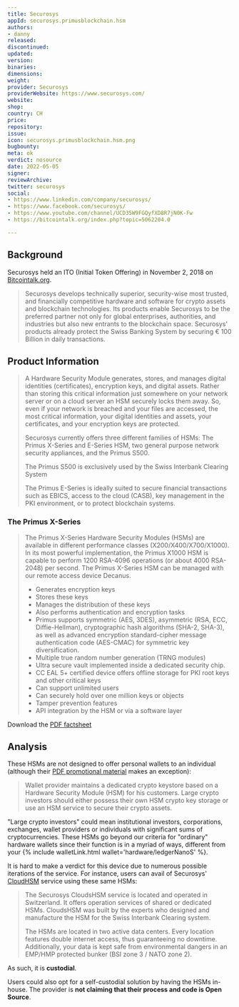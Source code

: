 ```yaml
---
title: Securosys
appId: securosys.primusblockchain.hsm
authors:
- danny
released: 
discontinued: 
updated: 
version: 
binaries: 
dimensions: 
weight: 
provider: Securosys
providerWebsite: https://www.securosys.com/
website: 
shop: 
country: CH
price: 
repository: 
issue: 
icon: securosys.primusblockchain.hsm.png
bugbounty: 
meta: ok
verdict: nosource
date: 2022-05-05
signer: 
reviewArchive: 
twitter: securosys
social:
- https://www.linkedin.com/company/securosys/
- https://www.facebook.com/securosys/
- https://www.youtube.com/channel/UCD35W9FGQyfXD8R7jN0K-Fw
- https://bitcointalk.org/index.php?topic=5062204.0

---
```


## Background 

Securosys held an ITO (Initial Token Offering) in November 2, 2018 on [Bitcointalk.org](https://bitcointalk.org/index.php?topic=5062204.0).

> Securosys develops technically superior, security-wise most trusted, and financially competitive hardware and software for crypto assets and blockchain technologies. Its products enable Securosys to be the preferred partner not only for global enterprises, authorities, and industries but also new entrants to the blockchain space. Securosys' products already protect the Swiss Banking System by securing € 100 Billion in daily transactions.

## Product Information 

> A Hardware Security Module generates, stores, and manages digital identities (certificates), encryption keys, and digital assets. Rather than storing this critical information just somewhere on your network server or on a cloud server an HSM securely locks them away. So, even if your network is breached and your files are accessed, the most critical information, your digital identities and assets, your certificates, and your encryption keys are protected.
>
> Securosys currently offers three different families of HSMs: The Primus X-Series and E-Series HSM, two general purpose network security appliances, and the Primus S500.
>
> The Primus S500 is exclusively used by the Swiss Interbank Clearing System 
>
> The Primus E-Series is ideally suited to secure financial transactions such as EBICS, access to the cloud (CASB), key management in the PKI environment, or to protect blockchain systems.

### The Primus X-Series 

> The Primus X-Series Hardware Security Modules (HSMs) are available in different performance classes (X200/X400/X700/X1000). In its most powerful implementation, the Primus X1000 HSM is capable to perform 1200 RSA-4096 operations (or about 4000 RSA-2048) per second. The Primus X-Series HSM can be managed with our remote access device Decanus.
> - Generates encryption keys
> - Stores these keys
> - Manages the distribution of these keys
> - Also performs authentication and encryption tasks 
> - Primus supports symmetric (AES, 3DES), asymmetric (RSA, ECC, Diffie-Hellman), cryptographic hash algorithms (SHA-2, SHA-3), as well as advanced encryption standard-cipher message authentication code (AES-CMAC) for symmetric key diversification.
> - Multiple true random number generation (TRNG modules)
> - Ultra secure vault implemented inside a dedicated security chip. 
> - CC EAL 5+ certified device offers offline storage for PKI root keys and other critical keys
> - Can support unlimited users
> - Can securely hold over one million keys or objects
> - Tamper prevention features
> - API integration by the HSM or via a software layer

Download the [PDF factsheet](https://www.securosys.com/hubfs/Factsheet_X_E_V2.17.pdf?hsCtaTracking=7f6eb911-7dbd-4cfc-8f1a-cc9bcc703464%7Cffacd3b7-be18-4a13-bede-db42f35a69ef) 

## Analysis 

These HSMs are not designed to offer personal wallets to an individual (although their [PDF promotional material](https://www.securosys.com/hubfs/Blockchain%20HSM%20Securosys.pdf) makes an exception): 

> Wallet provider maintains a dedicated crypto keystore based on a Hardware Security Module (HSM) for his customers. Large crypto investors should either possess their own HSM crypto key storage or use an HSM service to secure their crypto assets.

"Large crypto investors" could mean institutional investors, corporations, exchanges, wallet providers or individuals with significant sums of cryptocurrencies. These HSMs go beyond our criteria for "ordinary" hardware wallets since their function is in a myriad of ways, different from your {% include walletLink.html wallet='hardware/ledgerNanoS' %}.

It is hard to make a verdict for this device due to numerous possible iterations of the service. For instance, users can avail of Securosys' [CloudHSM](https://www.securosys.com/hubfs/202107_CloudsHSM_Factsheet_EN_V1.5-1.pdf?hsCtaTracking=d7c682ab-8ca0-4c6b-9ca5-037b6fb780ca%7Cd526edb2-0f56-43e7-bc3c-e5ca260eaf66) service using these same HSMs: 

> The Securosys CloudsHSM service is located and operated in Switzerland. It offers operation services of shared or dedicated HSMs. CloudsHSM was built by the experts who designed and manufacture the HSM for the Swiss Interbank Clearing system.
>
> The HSMs are located in two active data centers. Every location features double internet access, thus guaranteeing no downtime. Additionally, your data is kept safe from environmental dangers in an EMP/HMP protected bunker (BSI zone 3 / NATO zone 2).

As such, it is **custodial**.

Users could also opt for a self-custodial solution by having the HSMs in-house. The provider is **not claiming that their process and code is Open Source**.






